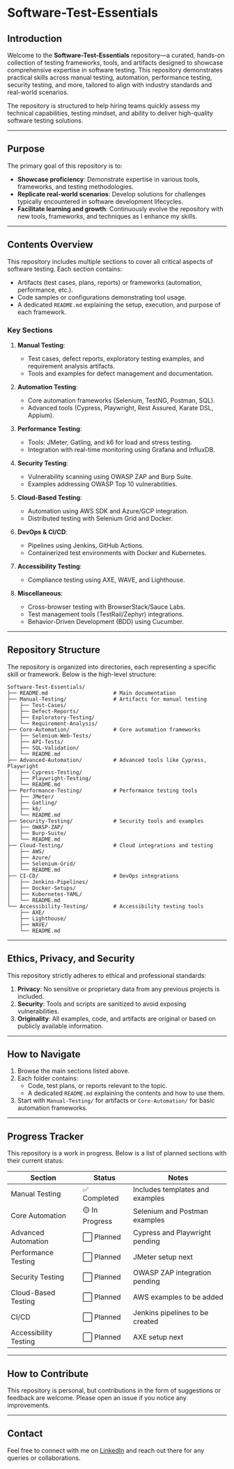 # **Software-Test-Essentials**

## **Introduction**
Welcome to the **Software-Test-Essentials** repository—a curated, hands-on collection of testing frameworks, tools, and artifacts designed to showcase comprehensive expertise in software testing. This repository demonstrates practical skills across manual testing, automation, performance testing, security testing, and more, tailored to align with industry standards and real-world scenarios.

The repository is structured to help hiring teams quickly assess my technical capabilities, testing mindset, and ability to deliver high-quality software testing solutions.

---

## **Purpose**
The primary goal of this repository is to:
- **Showcase proficiency**: Demonstrate expertise in various tools, frameworks, and testing methodologies.
- **Replicate real-world scenarios**: Develop solutions for challenges typically encountered in software development lifecycles.
- **Facilitate learning and growth**: Continuously evolve the repository with new tools, frameworks, and techniques as I enhance my skills.

---

## **Contents Overview**
This repository includes multiple sections to cover all critical aspects of software testing. Each section contains:
- Artifacts (test cases, plans, reports) or frameworks (automation, performance, etc.).
- Code samples or configurations demonstrating tool usage.
- A dedicated `README.md` explaining the setup, execution, and purpose of each framework.

### **Key Sections**
1. **Manual Testing**:
   - Test cases, defect reports, exploratory testing examples, and requirement analysis artifacts.
   - Tools and examples for defect management and documentation.

2. **Automation Testing**:
   - Core automation frameworks (Selenium, TestNG, Postman, SQL).
   - Advanced tools (Cypress, Playwright, Rest Assured, Karate DSL, Appium).

3. **Performance Testing**:
   - Tools: JMeter, Gatling, and k6 for load and stress testing.
   - Integration with real-time monitoring using Grafana and InfluxDB.

4. **Security Testing**:
   - Vulnerability scanning using OWASP ZAP and Burp Suite.
   - Examples addressing OWASP Top 10 vulnerabilities.

5. **Cloud-Based Testing**:
   - Automation using AWS SDK and Azure/GCP integration.
   - Distributed testing with Selenium Grid and Docker.

6. **DevOps & CI/CD**:
   - Pipelines using Jenkins, GitHub Actions.
   - Containerized test environments with Docker and Kubernetes.

7. **Accessibility Testing**:
   - Compliance testing using AXE, WAVE, and Lighthouse.

8. **Miscellaneous**:
   - Cross-browser testing with BrowserStack/Sauce Labs.
   - Test management tools (TestRail/Zephyr) integrations.
   - Behavior-Driven Development (BDD) using Cucumber.

---

## **Repository Structure**
The repository is organized into directories, each representing a specific skill or framework. Below is the high-level structure:
```
Software-Test-Essentials/
├── README.md                     # Main documentation
├── Manual-Testing/               # Artifacts for manual testing
│   ├── Test-Cases/
│   ├── Defect-Reports/
│   ├── Exploratory-Testing/
│   └── Requirement-Analysis/
├── Core-Automation/              # Core automation frameworks
│   ├── Selenium-Web-Tests/
│   ├── API-Tests/
│   ├── SQL-Validation/
│   └── README.md
├── Advanced-Automation/          # Advanced tools like Cypress, Playwright
│   ├── Cypress-Testing/
│   ├── Playwright-Testing/
│   └── README.md
├── Performance-Testing/          # Performance testing tools
│   ├── JMeter/
│   ├── Gatling/
│   ├── k6/
│   └── README.md
├── Security-Testing/             # Security tools and examples
│   ├── OWASP-ZAP/
│   ├── Burp-Suite/
│   └── README.md
├── Cloud-Testing/                # Cloud integrations and testing
│   ├── AWS/
│   ├── Azure/
│   ├── Selenium-Grid/
│   └── README.md
├── CI-CD/                        # DevOps integrations
│   ├── Jenkins-Pipelines/
│   ├── Docker-Setups/
│   ├── Kubernetes-YAML/
│   └── README.md
└── Accessibility-Testing/        # Accessibility testing tools
    ├── AXE/
    ├── Lighthouse/
    ├── WAVE/
    └── README.md
```
---

## **Ethics, Privacy, and Security**
This repository strictly adheres to ethical and professional standards:
1. **Privacy**: No sensitive or proprietary data from any previous projects is included.
2. **Security**: Tools and scripts are sanitized to avoid exposing vulnerabilities.
3. **Originality**: All examples, code, and artifacts are original or based on publicly available information.

---

## **How to Navigate**
1. Browse the main sections listed above.
2. Each folder contains:
   - Code, test plans, or reports relevant to the topic.
   - A dedicated `README.md` explaining the contents and how to use them.
3. Start with `Manual-Testing/` for artifacts or `Core-Automation/` for basic automation frameworks.

---

## **Progress Tracker**
This repository is a work in progress. Below is a list of planned sections with their current status:

| Section                 | Status       | Notes                          |
|-------------------------|--------------|---------------------------------|
| Manual Testing          | ✅ Completed | Includes templates and examples|
| Core Automation         | 🟡 In Progress | Selenium and Postman examples |
| Advanced Automation     | ⬜ Planned    | Cypress and Playwright pending |
| Performance Testing     | ⬜ Planned    | JMeter setup next             |
| Security Testing        | ⬜ Planned    | OWASP ZAP integration pending  |
| Cloud-Based Testing     | ⬜ Planned    | AWS examples to be added       |
| CI/CD                  | ⬜ Planned    | Jenkins pipelines to be created|
| Accessibility Testing   | ⬜ Planned    | AXE setup next                 |

---

## **How to Contribute**
This repository is personal, but contributions in the form of suggestions or feedback are welcome. Please open an issue if you notice any improvements.

---

## **Contact**
Feel free to connect with me on [LinkedIn](https://www.linkedin.com/in/agalya-ayyadurai-286517172/) and reach out there for any queries or collaborations.
